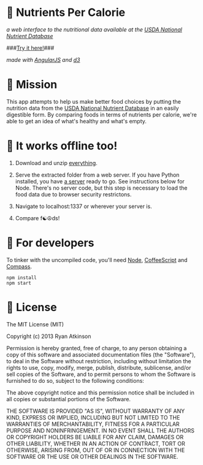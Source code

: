 :dolphin: Nutrients Per Calorie
===============================

*a web interface to the nutritional data available at the [USDA National Nutrient Database](http://ndb.nal.usda.gov/)*

###[Try it here!](http://ryanatkn.github.com/nutrients-per-calorie)###

*made with [AngularJS](http://angularjs.org/) and [d3](http://d3js.org/)*


:elephant: Mission
==================

This app attempts to help us make better food choices by putting the nutrition data from the [USDA National Nutrient Database](http://ndb.nal.usda.gov/) in an easily digestible form. By comparing foods in terms of nutrients per calorie, we're able to get an idea of what's healthy and what's empty.


:monkey: It works offline too!
==============================

1. Download and unzip [everything](https://github.com/ryanatkn/nutrients-per-calorie/archive/master.zip).

2. Serve the extracted folder from a web server. If you have Python installed, you have [a server](http://docs.python.org/2/library/simplehttpserver.html) ready to go. See instructions below for Node. There's no server code, but this step is necessary to load the food data due to browser security restrictons.

3. Navigate to localhost:1337 or wherever your server is.

4. Compare f☯☮ds!


:octopus: For developers
========================

To tinker with the uncompiled code, you'll need [Node](http://nodejs.org), [CoffeeScript](http://coffeescript.org/) and [Compass](http://compass-style.org/).
  
    npm install
    npm start


:snake: License
===============

The MIT License (MIT)

Copyright (c) 2013 Ryan Atkinson

Permission is hereby granted, free of charge, to any person obtaining a copy of this software and associated documentation files (the "Software"), to deal in the Software without restriction, including without limitation the rights to use, copy, modify, merge, publish, distribute, sublicense, and/or sell copies of the Software, and to permit persons to whom the Software is furnished to do so, subject to the following conditions:

The above copyright notice and this permission notice shall be included in all copies or substantial portions of the Software.

THE SOFTWARE IS PROVIDED "AS IS", WITHOUT WARRANTY OF ANY KIND, EXPRESS OR IMPLIED, INCLUDING BUT NOT LIMITED TO THE WARRANTIES OF MERCHANTABILITY, FITNESS FOR A PARTICULAR PURPOSE AND NONINFRINGEMENT. IN NO EVENT SHALL THE AUTHORS OR COPYRIGHT HOLDERS BE LIABLE FOR ANY CLAIM, DAMAGES OR OTHER LIABILITY, WHETHER IN AN ACTION OF CONTRACT, TORT OR OTHERWISE, ARISING FROM, OUT OF OR IN CONNECTION WITH THE SOFTWARE OR THE USE OR OTHER DEALINGS IN THE SOFTWARE.
